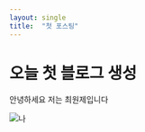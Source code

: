 ```yaml
---
layout: single
title:  "첫 포스팅"
---
```

# 오늘 첫 블로그 생성

안녕하세요 저는 최원제입니다

 
 

 

![나](../images/2025-06-30-first/나-1751433380522-4.jpg)
